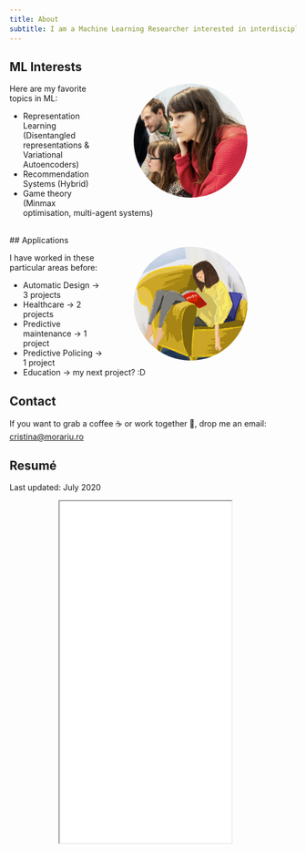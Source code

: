 ```yaml
---
title: About
subtitle: I am a Machine Learning Researcher interested in interdisciplinary applications of ML. I've spent the last couple years in a London-based start-up delivering custom ML solutions for predictive maintenance and predictive policing. More recently, I have been researching automatic visualization design together with the <a href='https://www.uni-stuttgart.de/universitaet/aktuelles/meldungen/diversity-intelligent-durch-vielfalt/visvar/'> VISUS </a>  team. 
---
```


## ML Interests

<img src="/images/cristina_1.jpeg" width="200"  style = "border-radius: 50%; float:right; margin-left:50px; margin-right:17%; margin-bottom: 10px;">

Here are my favorite topics in ML:
* Representation Learning (Disentangled representations & Variational Autoencoders)
* Recommendation Systems (Hybrid)
* Game theory (Minmax optimisation, multi-agent systems)

<br>

<img src="/images/logo.png"  width="200"  style = "border-radius: 50%; float:right; margin-left:50px; margin-right:17%; margin-top: 20px; ">
## Applications

I have worked in these particular areas before:
* Automatic Design -> 3 projects
* Healthcare -> 2 projects
* Predictive maintenance -> 1 project
* Predictive Policing -> 1 project
* Education -> my next project? :D


## Contact 

If you want to grab a coffee ☕ or work together 💪, drop me an email: 
<a href="mailto:cristina@morariu.ro">cristina@morariu.ro</a>


## Resumé

Last updated: July 2020

<iframe src="/files/CV_CM.pdf" style="margin-left: 17%; margin-right: auto;  width:60%; height:600px; "></iframe>